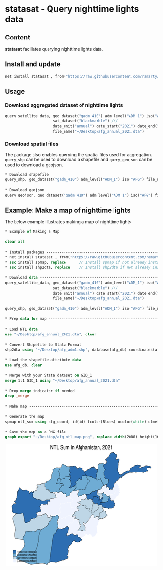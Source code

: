 # statasat - Query nighttime lights data

## Content

__statasat__ faciliates querying nighttime lights data.

## Install and update

```stata
net install statasat , from("https://raw.githubusercontent.com/ramarty/stata-satellite/master/src") replace
```

## Usage

### Download aggregated dataset of nighttime lights

```stata
query_satellite_data, geo_dataset("gadm_410") adm_level("ADM_1") iso("AFG") ///
                      sat_dataset("blackmarble") /// 
                      date_unit("annual") date_start("2021") date_end("2021") ///
                      file_name("~/Desktop/afg_annual_2021.dta")
```

### Download spatial files

The package also enables querying the spatial files used for aggregation. `query_shp` can be used to download a shapefile and `query_geojson` can be used to download a geojson.

```stata
* Download shapefile
query_shp, geo_dataset("gadm_410") adm_level("ADM_1") iso("AFG") file_name("~/Desktop/afg_adm1.shp")

* Download geojson
query_geojson, geo_dataset("gadm_410") adm_level("ADM_1") iso("AFG") file_name("~/Desktop/afg_adm1.geojson")
```

## Example: Make a map of nighttime lights

The below example illustrates making a map of nighttime lights

```stata
* Example of Making a Map

clear all

* Install packages -------------------------------------------------------------
* net install statasat , from("https://raw.githubusercontent.com/ramarty/stata-satellite/master/src") replace
* ssc install spmap, replace      // Install spmap if not already installed
* ssc install shp2dta, replace    // Install shp2dta if not already installed

* Download data ----------------------------------------------------------------
query_satellite_data, geo_dataset("gadm_410") adm_level("ADM_1") iso("AFG") ///
					  sat_dataset("blackmarble") ///
					  date_unit("annual") date_start("2021") date_end("2021") ///
					  file_name("~/Desktop/afg_annual_2021.dta")
						  
query_shp, geo_dataset("gadm_410") adm_level("ADM_1") iso("AFG") file_name("~/Desktop/afg_adm1.shp")

* Prep data for map ------------------------------------------------------------

* Load NTL data
use "~/Desktop/afg_annual_2021.dta", clear

* Convert Shapefile to Stata Format
shp2dta using "~/Desktop/afg_adm1.shp", database(afg_db) coordinates(afg_coord) genid(id) replace

* Load the shapefile attribute data
use afg_db, clear

* Merge with your Stata dataset on GID_1
merge 1:1 GID_1 using "~/Desktop/afg_annual_2021.dta"

* Drop merge indicator if needed
drop _merge

* Make map ---------------------------------------------------------------------

* Generate the map
spmap ntl_sum using afg_coord, id(id) fcolor(Blues) ocolor(white) clmethod(quantile) title("NTL Sum in Afghanistan, 2021")
    
* Save the map as a PNG file
graph export "~/Desktop/afg_ntl_map.png", replace width(2000) height(1600)
```

<p align="center">
<img src="man/figures/afg_ntl_map.png" alt="Nighttime Lights Example" width="500"/>
</p>
